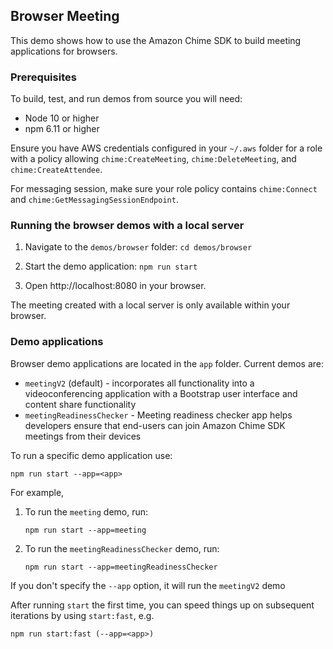 ## Browser Meeting

This demo shows how to use the Amazon Chime SDK to build meeting applications for browsers.

### Prerequisites

To build, test, and run demos from source you will need:

* Node 10 or higher
* npm 6.11 or higher

Ensure you have AWS credentials configured in your `~/.aws` folder for a
role with a policy allowing `chime:CreateMeeting`, `chime:DeleteMeeting`, and
`chime:CreateAttendee`.

For messaging session, make sure your role policy contains `chime:Connect` and `chime:GetMessagingSessionEndpoint`.

### Running the browser demos with a local server

1. Navigate to the `demos/browser` folder: `cd demos/browser`

2. Start the demo application: `npm run start`

3. Open http://localhost:8080 in your browser.

The meeting created with a local server is only available within your browser.

### Demo applications

Browser demo applications are located in the `app` folder. Current demos are:

* `meetingV2` (default) - incorporates all functionality into a videoconferencing application with a Bootstrap user interface and content share functionality
* `meetingReadinessChecker` - Meeting readiness checker app helps developers ensure that end-users can join Amazon Chime SDK meetings from their devices

To run a specific demo application use:

```
npm run start --app=<app>
```

For example, 
1. To run the `meeting` demo, run:
    ```
    npm run start --app=meeting
    ```
2. To run the `meetingReadinessChecker` demo, run:
    ```
    npm run start --app=meetingReadinessChecker
    ```
   
If you don't specify the `--app` option, it will run the `meetingV2` demo

After running `start` the first time, you can speed things up on subsequent iterations by using `start:fast`, e.g.

```
npm run start:fast (--app=<app>)
```
